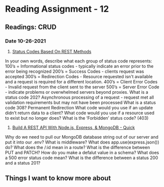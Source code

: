 # Reading Assignment - 12

## Readings: CRUD

### Date 10-26-2021

1. [Status Codes Based On REST Methods](https://www.moesif.com/blog/technical/api-design/Which-HTTP-Status-Code-To-Use-For-Every-CRUD-App/)

In your own words, describe what each group of status code represents:
100’s = Informational status codes - typically indicate an error prior to the error being recognized 
200’s = Success Codes - clients request was accepted
300’s = Redirection Codes - Resource requested isn't available and a request is required for a different location.
400’s = Client Error Codes - Invalid request from the client sent to the server
500’s = Server Error Code - indicate problems or overwhelmed servers beyond proxies.
What is a status code 202? Asynchronous processing of a request - request met all validation requirements but may not have been processed
What is a status code 308? Permanent Redirection
What code would you use if an update didn’t return data to a client?
What code would you use if a resource used to exist but no longer does?
What is the ‘Forbidden’ status code? (403)

1. [Build A REST API With Node.js, Express, & MongoDB - Quick](https://www.youtube.com/channel/UCFbNIlppjAuEX4znoulh0Cw)

Why do we need to pull our MongoDB database string out of our server and put it into our .env?
What is middleware?
What does app.use(express.json()) do?
What does the /:id mean in a route?
What is the difference between PUT and PATCH?
How do you make a defalut value in a schema?
What does a 500 error status code mean?
What is the difference between a status 200 and a status 201?

## Things I want to know more about
